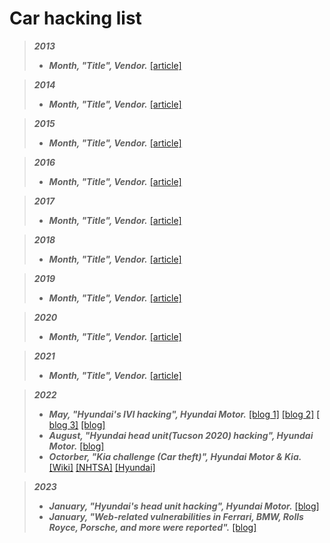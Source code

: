 # Car hacking list
> ***2013***
> - **_Month, "Title", Vendor._** [[article]]( "")

> ***2014***
> - **_Month, "Title", Vendor._** [[article]]( "")

> ***2015***
> - **_Month, "Title", Vendor._** [[article]]( "")

> ***2016***
> - **_Month, "Title", Vendor._** [[article]]( "")

> ***2017***
> - **_Month, "Title", Vendor._** [[article]]( "")

> ***2018***
> - **_Month, "Title", Vendor._** [[article]]( "")

> ***2019***
> - **_Month, "Title", Vendor._** [[article]]( "")

> ***2020***
> - **_Month, "Title", Vendor._** [[article]]( "")

> ***2021***
> - **_Month, "Title", Vendor._** [[article]]( "")

> ***2022***
> - **_May, "Hyundai's IVI hacking", Hyundai Motor._** [[blog 1]](https://programmingwithstyle.com/posts/howihackedmycar/ "How I Hacked my Car") [[blog 2]](https://programmingwithstyle.com/posts/howihackedmycarpart2/) [[
blog 3]](https://programmingwithstyle.com/posts/howihackedmycarpart3/) [[blog]](https://programmingwithstyle.com/posts/howihackedmycarguidescreatingcustomfirmware/)
> - **_August, "Hyundai head unit(Tucson 2020) hacking", Hyundai Motor._** [[blog]](https://xakcop.com/post/hyundai-hack/)
> - **_Octorber, "Kia challenge (Car theft)", Hyundai Motor & Kia._** [[Wiki]](https://en.m.wikipedia.org/wiki/Kia_Challenge) [[NHTSA]](https://www.nhtsa.gov/press-releases/hyundai-kia-campaign-prevent-vehicle-theft) [[Hyundai]](https://www.hyundainews.com/en-us/releases/3768?uuid=lSsVufn8jKhEaxLg2980)

> ***2023***
> - **_January, "Hyundai's head unit hacking", Hyundai Motor._** [[blog]](https://xakcop.com/post/hyundai-hack-2/)
> - **_January, "Web-related vulnerabilities in Ferrari, BMW, Rolls Royce, Porsche, and more were reported"._** [[blog]](https://samcurry.net/web-hackers-vs-the-auto-industry/)
